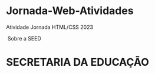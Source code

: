 # Jornada-Web-Atividades
Atividade Jornada HTML/CSS 2023 

<!DOCTYPE html>
<html lang="en">
  <head> 
    <meta charset="UTF-8">
    <meta name="viewport" content="width=device-width, initial-scale=1.0">
    <meta http-equiv="X-UA-Compatible" content="ie=edge">
    <img "src= "https://www.educacao.pr.gov.br/sites/default/arquivos_restritos/files/imagem/2021-01/seed_azul-verde.jpg">
     Sobre a SEED
  </head>
  <body>
    <h1>SECRETARIA DA EDUCAÇÃO </h1>
  </body>
</html>
